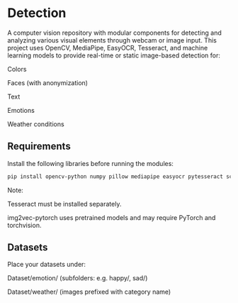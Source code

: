 # **Detection**

A computer vision repository with modular components for detecting and analyzing various visual elements through webcam or image input. This project uses OpenCV, MediaPipe, EasyOCR, Tesseract, and machine learning models to provide real-time or static image-based detection for:

Colors

Faces (with anonymization)

Text

Emotions

Weather conditions


## Requirements
Install the following libraries before running the modules:

```bash
pip install opencv-python numpy pillow mediapipe easyocr pytesseract scikit-learn img2vec-pytorch
```
Note:

Tesseract must be installed separately.

img2vec-pytorch uses pretrained models and may require PyTorch and torchvision.


## Datasets
Place your datasets under:

Dataset/emotion/ (subfolders: e.g. happy/, sad/)

Dataset/weather/ (images prefixed with category name)
